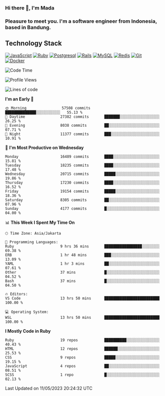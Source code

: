 ### Hi there 👋, I'm Mada
### Pleasure to meet you. I'm a software engineer from Indonesia, based in Bandung.

## Technology Stack

[![JavaScript](https://img.shields.io/badge/-JavaScript-%23F7DF1C?style=flat-square&logo=javascript&logoColor=000000&labelColor=%23F7DF1C&color=%23FFCE5A)](https://www.javascript.com/)
[![Ruby](https://img.shields.io/badge/Ruby-CC342D?style=flat-square&logo=ruby&logoColor=white)](https://www.ruby-lang.org/en/)
[![Postgresql](https://img.shields.io/badge/PostgreSQL-316192?style=flat-square&logo=postgresql&logoColor=ffffff)](https://www.postgresql.org/)
[![Rails](https://img.shields.io/badge/Ruby_on_Rails-CC0000?style=flat-square&logo=ruby-on-rails&logoColor=white)](https://rubyonrails.org/)
[![MySQL](https://img.shields.io/badge/-MySQL-4479A1?style=flat-square&logo=MySQL&logoColor=ffffff)](https://www.mysql.com/)
[![Redis](https://img.shields.io/badge/-Redis-DC382D?style=flat-square&logo=Redis&logoColor=ffffff)](https://redis.io/)
[![Git](https://img.shields.io/badge/-Git-%23F05032?style=flat-square&logo=git&logoColor=%23ffffff)](https://git-scm.com/)
[![Docker](https://img.shields.io/badge/-Docker-2496ED?style=flat-square&logo=docker&logoColor=ffffff)](https://www.docker.com/)
<!--
**madaarya/madaarya** is a ✨ _special_ ✨ repository because its `README.md` (this file) appears on your GitHub profile.

Here are some ideas to get you started:

- 🔭 I’m currently working on ...
- 🌱 I’m currently learning ...
- 👯 I’m looking to collaborate on ...
- 🤔 I’m looking for help with ...
- 💬 Ask me about ...
- 📫 How to reach me: ...
- 😄 Pronouns: ...
- ⚡ Fun fact: ...
-->
<!--START_SECTION:waka-->
![Code Time](http://img.shields.io/badge/Code%20Time-5%2C367%20hrs%2031%20mins-blue)

![Profile Views](http://img.shields.io/badge/Profile%20Views-0-blue)

![Lines of code](https://img.shields.io/badge/From%20Hello%20World%20I%27ve%20Written-39.5%20million%20lines%20of%20code-blue)

**I'm an Early 🐤** 

```text
🌞 Morning                57508 commits       ██████████████░░░░░░░░░░░   55.13 % 
🌆 Daytime                27382 commits       ███████░░░░░░░░░░░░░░░░░░   26.25 % 
🌃 Evening                8038 commits        ██░░░░░░░░░░░░░░░░░░░░░░░   07.71 % 
🌙 Night                  11377 commits       ███░░░░░░░░░░░░░░░░░░░░░░   10.91 % 
```
📅 **I'm Most Productive on Wednesday** 

```text
Monday                   16489 commits       ████░░░░░░░░░░░░░░░░░░░░░   15.81 % 
Tuesday                  18235 commits       ████░░░░░░░░░░░░░░░░░░░░░   17.48 % 
Wednesday                20715 commits       █████░░░░░░░░░░░░░░░░░░░░   19.86 % 
Thursday                 17230 commits       ████░░░░░░░░░░░░░░░░░░░░░   16.52 % 
Friday                   19154 commits       █████░░░░░░░░░░░░░░░░░░░░   18.36 % 
Saturday                 8305 commits        ██░░░░░░░░░░░░░░░░░░░░░░░   07.96 % 
Sunday                   4177 commits        █░░░░░░░░░░░░░░░░░░░░░░░░   04.00 % 
```


📊 **This Week I Spent My Time On** 

```text
🕑︎ Time Zone: Asia/Jakarta

💬 Programming Languages: 
Ruby                     9 hrs 36 mins       █████████████████░░░░░░░░   69.38 % 
ERB                      1 hr 48 mins        ███░░░░░░░░░░░░░░░░░░░░░░   13.09 % 
YAML                     1 hr 3 mins         ██░░░░░░░░░░░░░░░░░░░░░░░   07.61 % 
Other                    37 mins             █░░░░░░░░░░░░░░░░░░░░░░░░   04.52 % 
Bash                     37 mins             █░░░░░░░░░░░░░░░░░░░░░░░░   04.50 % 

🔥 Editors: 
VS Code                  13 hrs 50 mins      █████████████████████████   100.00 % 

💻 Operating System: 
WSL                      13 hrs 50 mins      █████████████████████████   100.00 % 
```

**I Mostly Code in Ruby** 

```text
Ruby                     19 repos            ██████████░░░░░░░░░░░░░░░   40.43 % 
HTML                     12 repos            ██████░░░░░░░░░░░░░░░░░░░   25.53 % 
CSS                      9 repos             █████░░░░░░░░░░░░░░░░░░░░   19.15 % 
JavaScript               4 repos             ██░░░░░░░░░░░░░░░░░░░░░░░   08.51 % 
SCSS                     1 repo              █░░░░░░░░░░░░░░░░░░░░░░░░   02.13 % 
```




 Last Updated on 11/05/2023 20:24:32 UTC
<!--END_SECTION:waka-->
